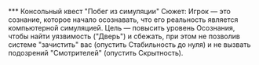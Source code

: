 *** Консольный квест "Побег из симуляции"
Сюжет: Игрок — это сознание, которое начало осознавать, что его реальность является компьютерной симуляцией. Цель — повысить уровень Осознания, чтобы найти уязвимость ("Дверь") и сбежать, при этом не позволив системе "зачистить" вас (опустить Стабильность до нуля) и не вызвать подозрений "Смотрителей" (опустить Скрытность).
